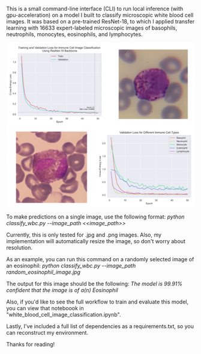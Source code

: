 This is a small command-line interface (CLI) to run local inference (with gpu-acceleration) on a model I built to classify microscopic white blood cell images. It was based on a pre-trained ResNet-18, to which I applied transfer learning with 16633 expert-labeled microscopic images of basophils, neutrophils, monocytes, eosinophils, and lymphocytes. 

![Immune Cell Image Classification Figure](immune_cell_image_classification_figure.png)

To make predictions on a single image, use the following format:
<i>python classify_wbc.py --image_path <<image_path>></i>

Currently, this is only tested for .jpg and .png images. Also, my implementation will automatically resize the image, so don't worry about resolution. 

As an example, you can run this command on a randomly selected image of an eosinophil: <i>python classify_wbc.py --image_path random_eosinophil_image.jpg</i>

The output for this image should be the following:
<i>The model is 99.91% confident that the image is of a(n) Eosinophil</i>

Also, if you'd like to see the full workflow to train and evaluate this model, you can view that noteboook in "white_blood_cell_image_classification.ipynb".

Lastly, I've included a full list of dependencies as a requirements.txt, so you can reconstruct my environment.

Thanks for reading!



